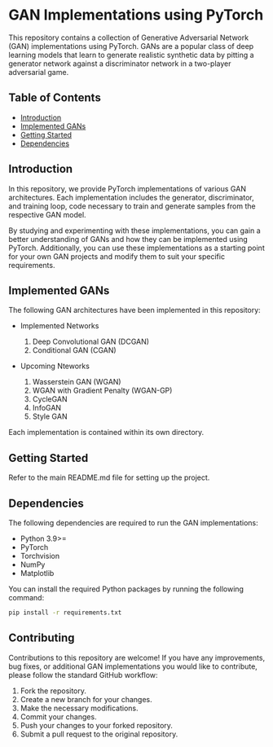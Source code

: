 # GAN Implementations using PyTorch

This repository contains a collection of Generative Adversarial Network (GAN) implementations using PyTorch. GANs are a popular class of deep learning models that learn to generate realistic synthetic data by pitting a generator network against a discriminator network in a two-player adversarial game.

## Table of Contents

- [Introduction](#introduction)
- [Implemented GANs](#implemented-gans)
- [Getting Started](#getting-started)
- [Dependencies](#dependencies)

## Introduction

In this repository, we provide PyTorch implementations of various GAN architectures. Each implementation includes the generator, discriminator, and training loop, code necessary to train and generate samples from the respective GAN model.

By studying and experimenting with these implementations, you can gain a better understanding of GANs and how they can be implemented using PyTorch. Additionally, you can use these implementations as a starting point for your own GAN projects and modify them to suit your specific requirements.

## Implemented GANs

The following GAN architectures have been implemented in this repository:

- Implemented Networks
    1. Deep Convolutional GAN (DCGAN)
    2. Conditional GAN (CGAN)

- Upcoming Nteworks
    1. Wasserstein GAN (WGAN)
    2. WGAN with Gradient Penalty (WGAN-GP)
    3. CycleGAN
    4. InfoGAN
    5. Style GAN

Each implementation is contained within its own directory.

## Getting Started

Refer to the main README.md file for setting up the project.

## Dependencies

The following dependencies are required to run the GAN implementations:

- Python 3.9>=
- PyTorch
- Torchvision
- NumPy
- Matplotlib

You can install the required Python packages by running the following command:

```bash
pip install -r requirements.txt
```

## Contributing

Contributions to this repository are welcome! If you have any improvements, bug fixes, or additional GAN implementations you would like to contribute, please follow the standard GitHub workflow:

1. Fork the repository.
2. Create a new branch for your changes.
3. Make the necessary modifications.
4. Commit your changes.
5. Push your changes to your forked repository.
6. Submit a pull request to the original repository.
